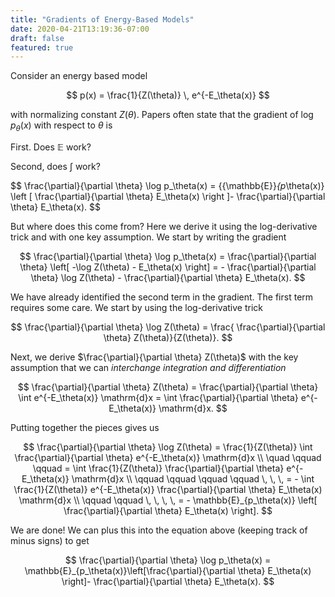 ```yaml
---
title: "Gradients of Energy-Based Models"
date: 2020-04-21T13:19:36-07:00
draft: false
featured: true
---
```


Consider an energy based model

$$
p(x) = \frac{1}{Z(\theta)} \, e^{-E_\theta(x)}
$$

with normalizing constant $Z(\theta)$. Papers often state that the gradient of $\log p_\theta(x)$ with respect to $\theta$ is 

First. Does $\mathbb{E}$ work?

Second, does $\int$ work?

$$
\frac{\partial}{\partial \theta} \log p_\theta(x) = {{\mathbb{E}}_{p_\theta(x)} \left [ \frac{\partial}{\partial \theta} E_\theta(x) \right ]- \frac{\partial}{\partial \theta} E_\theta(x). 
$$

But where does this come from? Here we derive it using the log-derivative trick and with one key assumption. We start by writing the gradient

$$
\frac{\partial}{\partial \theta} \log p_\theta(x) = \frac{\partial}{\partial \theta} \left[ -\log Z(\theta) - E_\theta(x) \right] = - \frac{\partial}{\partial \theta} \log Z(\theta) - \frac{\partial}{\partial \theta} E_\theta(x).
$$

We have already identified the second term in the gradient. The first term requires some care. We start by using the log-derivative trick

$$
\frac{\partial}{\partial \theta} \log Z(\theta) = \frac{ \frac{\partial}{\partial \theta} Z(\theta)}{Z(\theta)}.
$$

Next, we derive $\frac{\partial}{\partial \theta} Z(\theta)$ with the key assumption that we can *interchange integration and differentiation* 

$$
\frac{\partial}{\partial \theta} Z(\theta) = \frac{\partial}{\partial \theta} \int e^{-E_\theta(x)} \mathrm{d}x = \int \frac{\partial}{\partial \theta} e^{-E_\theta(x)} \mathrm{d}x.
$$ 

Putting together the pieces gives us

$$
\frac{\partial}{\partial \theta} \log Z(\theta) = \frac{1}{Z(\theta)} \int \frac{\partial}{\partial \theta} e^{-E_\theta(x)} \mathrm{d}x
\\ 
\quad \qquad \qquad = \int  \frac{1}{Z(\theta)} \frac{\partial}{\partial \theta} e^{-E_\theta(x)} \mathrm{d}x \\
\qquad \qquad \qquad \qquad \, \, \, = - \int  \frac{1}{Z(\theta)} e^{-E_\theta(x)}  \frac{\partial}{\partial \theta} E_\theta(x)  \mathrm{d}x \\
\qquad \qquad \, \, \, \, = - \mathbb{E}_{p_\theta(x)} \left[  \frac{\partial}{\partial \theta} E_\theta(x) \right].
$$

We are done! We can plus this into the equation above (keeping track of minus signs) to get

$$
\frac{\partial}{\partial \theta} \log p_\theta(x) = \mathbb{E}_{p_\theta(x)}\left[\frac{\partial}{\partial \theta} E_\theta(x) \right]- \frac{\partial}{\partial \theta} E_\theta(x).
$$
